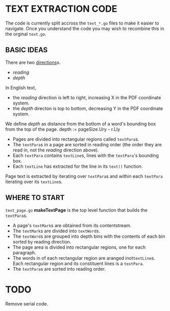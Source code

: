 TEXT EXTRACTION CODE
====================
The code is currently split accross the `text_*.go` files to make it easier to navigate. Once you
understand the code you may wish to recombine this in the orginal `text.go`.

BASIC IDEAS
-----------
There are two [directions](https://www.w3.org/International/questions/qa-scripts.en#directions)s\.

- *reading*
- *depth*

In English text,
- the *reading* direction is left to right, increasing X in the PDF coordinate system.
- the *depth* directon is top to bottom, decreasing Y in the PDF coordinate system.

We define *depth* as distance from the bottom of a word's bounding box from the top of the page.
depth := pageSize.Ury - r.Lly

* Pages are divided into rectangular regions called `textPara`s.
* The `textPara`s in a page are sorted in reading order (the order they are read in, not the
*reading* direction above).
* Each `textPara` contains `textLine`s, lines with the `textPara`'s bounding box.
* Each `textLine` has extracted for the line in its `text()` function.

Page text is extracted by iterating over `textPara`s and within each `textPara` iterating over its
`textLine`s.


WHERE TO START
--------------

`text_page.go` **makeTextPage** is the top level function that builds the `textPara`s.

* A page's `textMark`s are obtained from its contentstream.
* The `textMark`s are divided into `textWord`s.
* The `textWord`s are grouped into depth bins with the contents of each bin sorted by reading direction.
* The page area is divided into rectangular regions, one for each paragraph.
* The words in of each rectangular region are aranged inot`textLine`s. Each rectangular region and
its constituent lines is a `textPara`.
* The `textPara`s are sorted into reading order.


TODO
====
Remove serial code.
